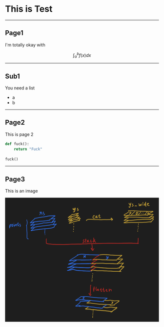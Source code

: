 # This is Test

---

## Page1

I'm totally okay with

$$
\int_a^b f(x) dx
$$

----

## Sub1

You need a list

* a
* b

---

## Page2

This is page 2

```python
def fuck():
    return "Fuck"

fuck()
```
---

## Page3
This is an image

![alt text](./assets/截屏2024-06-12%2020.04.11.png)